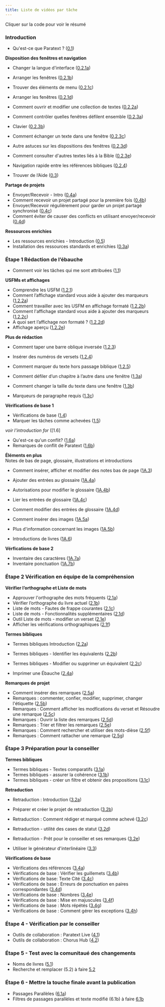 ```yaml
---
title: Liste de vidéos par tâche
---
```

 Cliquer sur la code pour voir le résumé
### Introduction
  
-  Qu'est-ce que Paratext ? ([0.1](0.1))
    
**Disposition des fenêtres et navigation**  
-  Changer la langue d'interface ([0.2.1a](navigation/0.2.1a))
-  Arranger les fenêtres ([0.2.1b](navigation/0.2.1b))
-  Trouver des éléments de menu ([0.2.1c](navigation/0.2.1c))
-  Arranger les fenêtres ([0.2.1d](navigation/0.2.1d))
   
-   Comment ouvrir et modifier une collection de textes ([0.2.2a](navigation/0.2.2a))
   
-  Comment contrôler quelles fenêtres défilent ensemble ([0.2.3a](navigation/0.2.3a))
-  Clavier ([0.2.3b](navigation/0.2.3b))
-  Comment échanger un texte dans une fenêtre ([0.2.3c](navigation/0.2.3c))
-  Autre astuces sur les dispositions des fenêtres ([0.2.3d](navigation/0.2.3d))
-  Comment consulter d'autres textes liés à la Bible ([0.2.3e](navigation/0.2.3e))
   
-  Navigation rapide entre les références bibliques ([0.2.4](navigation/0.2.4))
   
-  Trouver de l’Aide ([0.3](navigation/0.3))

**Partage de projets**     
-  Envoyer/Recevoir - Intro ([0.4a](Project-sharing/0.4a))
-  Comment recevoir un projet partagé pour la première fois ([0.4b](Project-sharing/0.4b))
-  Envoyer/Recevoir régulièrement pour garder un projet partagé synchronisé ([0.4c](Project-sharing/0.4c))
-  Comment éviter de causer des conflicts en utilisant envoyer/recevoir ([0.4d](Project-sharing/0.4d))

  **Ressources enrichies**   
-  Les ressources enrichies - Introduction ([0.5](Enhanced-resources/0.5)) 
-  Installation des ressources standards et enrichies ([0.3a](Enhanced-resources/0.3a))
  
### Étape 1 Rédaction de l’ébauche 
  
-  Comment voir les tâches qui me sont attribuées ([1.1](Drafting-editing/1.1))

**USFMs et affichages**    
-  Comprendre les USFM ([1.2.1](Drafting-editing/1.2.1))
-  Comment l’affichage standard vous aide à ajouter des marqueurs ([1.2.2a](Drafting-editing/1.2.2a))
-  Comment travailler avec les USFM en affichage formaté ([1.2.2b](Drafting-editing/1.2.2b))
-  Comment l'affichage standard vous aide à ajouter des marqueurs ([1.2.2c](Drafting-editing/1.2.2c))
-  A quoi sert l’affichage non formaté ? ([1.2.2d](Drafting-editing/1.2.2d))
-  Affichage aperçu ([1.2.2e](Drafting-editing/1.2.2e))
   
**Plus de rédaction**  
-  Comment taper une barre oblique inversée ([1.2.3](Drafting-editing/1.2.3))
-  Insérer des numéros de versets ([1.2.4](Drafting-editing/1.2.4))
-  Comment marquer du texte hors passage biblique ([1.2.5](Drafting-editing/1.2.5))
   
-  Comment défiler d’un chapitre à l’autre dans une fenêtre ([1.3a](Drafting-editing/1.3a))
-  Comment changer la taille du texte dans une fenêtre ([1.3b](Drafting-editing/1.3b))
-  Marqueurs de paragraphe requis ([1.3c](Drafting-editing/1.3c))
   
**Vérifications de base 1**    
-  Vérifications de base ([1.4](Checking-tools/1.4))
-  Marquer les tâches comme achevées ([1.5](Checking-tools/1.5))
  
*voir l'introduction for* ([1.6]
-  Qu'est-ce qu'un conflit? ([1.6a](Project-sharing/1.6a))
-  Remarques de conflit de Paratext ([1.6b](Project-sharing/1.6b))
  
**Éléments en plus**      
  Notes de bas de page, glossaire, illustrations et introductions   
-  Comment insérer, afficher et modifier des notes bas de page ([1A.3](Drafting-editing/1A.3))
   
-  Ajouter des entrées au glossaire ([1A.4a](Glossary/1A.4a))
-  Autorisations pour modifier le glossaire ([1A.4b](Glossary/1A.4b))
-  Lier les entrées de glossaire ([1A.4c](Glossary/1A.4c))
-  Comment modifier des entrées de glossaire ([1A.4d](Glossary/1A.4d))
   
-  Comment insérer des images ([1A.5a](Illustrations/1A.5a))
-  Plus d'information concernant les images ([1A.5b](Illustrations/1A.5b))
   
-  Introductions de livres ([1A.6](Drafting-editing/1A.6))
   
**Vérfications de base 2**   
-  Inventaire des caractères ([1A.7a](Checking-tools/1A.7a))
-  Inventaire ponctuation ([1A.7b](Checking-tools/1A.7b)) 
  
### Étape 2 Vérification en équipe de la compréhension   
      
**Vérifier l’orthographe et Liste de mots**    
-  Approuver l'orthographe des mots fréquents ([2.1a](Spell-check-wordlist/2.1a))
-  Vérifier l’orthographe du livre actuel ([2.1b](Spell-check-wordlist/2.1b))
-  Liste de mots - Fautes de frappe courantes ([2.1c](Spell-check-wordlist/2.1c))
-  Liste de mots - Fonctionnalités supplémentaires ([2.1d](Spell-check-wordlist/2.1d))
-  Outil Liste de mots - modifier un verset ([2.1e](Spell-check-wordlist/2.1e))
-  Afficher les vérifications orthographiques ([2.1f](Spell-check-wordlist/2.1f))
   
**Termes bibliques**    
-  Termes bibliques Introduction ([2.2a](Biblical-terms/2.2a))
-  Termes bibliques - Identifier les équivalents ([2.2b](Biblical-terms/2.2b))
-  Termes bibliques - Modifier ou supprimer un équivalent ([2.2c](Biblical-terms/2.2c))

  
-  Imprimer une Ébauche ([2.4a](Checking-tools/2.4a))


**Remarques de projet**   
-  Comment insérer des remarques ([2.5a](Project-notes/2.5a))
-  Remarques : commenter, confier, modifier, supprimer, changer l'étiquette ([2.5b](Project-notes/2.5b))
-  Remarques : Comment afficher les modfications du verset et Résoudre une remarque ([2.5c](Project-notes/2.5c))
-  Remarques : Ouvrir la liste des remarques ([2.5d](Project-notes/2.5d))
-  Remarques : Trier et filtrer les remarques ([2.5e](Project-notes/2.5e))
-  Remarques : Comment rechercher et utiliser des mots-dièse ([2.5f](Project-notes/2.5f))
-  Remarques : Comment rattacher une remarque ([2.5g](Project-notes/2.5g))
  
### Étape 3 Préparation pour la conseiller
**Termes bibliques**
-  Termes bibliques - Textes comparatifs ([3.1a](Biblical-terms/3.1a))
-  Termes bibliques - assurer la cohérence ([3.1b](Biblical-terms/3.1b))
-  Termes bibliques - créer un filtre et obtenir des propositions ([3.1c](Biblical-terms/3.1c))

**Retraduction**  
-  Retraduction : Introduction ([3.2a](Back-translation/3.2a))
-  Préparer et créer le projet de retraduction ([3.2b](Back-translation/3.2b))
-  Retraduction : Comment rédiger et marqué comme achevé ([3.2c](Back-translation/3.2c))
-  Retraduction - utilité des cases de statut ([3.2d](Back-translation/3.2d))
-  Retraduction - Prêt pour le conseiller et ses remarques ([3.2e](Back-translation/3.2e))
   
-  Utiliser le générateur d'interlinéaire ([3.3](Custom-interlinears/3.3))

**Vérifications de base**   
-  Vérifications des références ([3.4a](Checking-tools/3.4a))
-  Vérifications de base : Vérifier les guillemets ([3.4b](Checking-tools/3.4b))
-  Vérifications de base: Texte Cité ([3.4c](Checking-tools/3.4c))
-  Vérifications de base : Erreurs de ponctuation en paires correspondantes ([3.4d](Checking-tools/3.4d))
-  Vérifications de base : Nombres ([3.4e](Checking-tools/3.4e))
-  Vérifications de base : Mise en majuscules ([3.4f](Checking-tools/3.4f))
-  Vérifications de base : Mots répétés ([3.4g](Checking-tools/3.4g))
-  Vérifications de base : Comment gérer les exceptions ([3.4h](Checking-tools/3.4h))
  
### Étape 4 - **Vérification par le conseiller**  
-  Outils de collaboration : Paratext Live ([4.1](Project-sharing/4.1))
-  Outils de collaboration : Chorus Hub ([4.2](Project-sharing/4.2))
### Étape 5 - **Test avec la comunitaué des changements**  
-  Noms de livres ([5.1](Drafting-editing/5.1))
-  Recherche et remplacer (5.2) à faire [5.2](Drafting-editing/5.2)
  
### Étape 6 - **Mettre la touche finale avant la publication**  
-  Passages Parallèles ([6.1a](Parallel-passages/6.1a))
-  Filtres de passages parallèles et texte modifié (6.1b) à faire [6.1b](Parallel-passages/6.1b)

